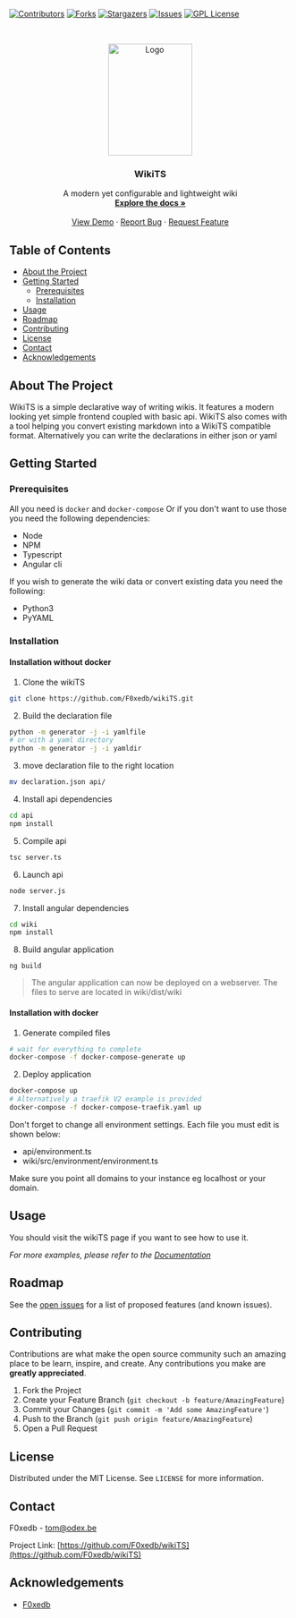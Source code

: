 [![Contributors][contributors-shield]][contributors-url]
[![Forks][forks-shield]][forks-url]
[![Stargazers][stars-shield]][stars-url]
[![Issues][issues-shield]][issues-url]
[![GPL License][license-shield]][license-url]

<!-- PROJECT LOGO -->
<br />
<p align="center">
  <a href="https://github.com/F0xedb/wikiTS">
    <img src="https://tos.pbfp.xyz/images/logo.svg" alt="Logo" width="150" height="200">
  </a>

  <h3 align="center">WikiTS</h3>

  <p align="center">
    A modern yet configurable and lightweight wiki
    <br />
    <a href="https://github.com/F0xedb/wikiTS"><strong>Explore the docs »</strong></a>
    <br />
    <br />
    <a href="https://wiki-demo.odex.be">View Demo</a>
    ·
    <a href="https://github.com/F0xedb/wikiTS/issues">Report Bug</a>
    ·
    <a href="https://github.com/F0xedb/wikiTS/issues">Request Feature</a>
  </p>
</p>

<!-- TABLE OF CONTENTS -->

## Table of Contents

- [About the Project](#about-the-project)
- [Getting Started](#getting-started)
  - [Prerequisites](#prerequisites)
  - [Installation](#installation)
- [Usage](#usage)
- [Roadmap](#roadmap)
- [Contributing](#contributing)
- [License](#license)
- [Contact](#contact)
- [Acknowledgements](#acknowledgements)

<!-- ABOUT THE PROJECT -->

## About The Project

WikiTS is a simple declarative way of writing wikis.
It features a modern looking yet simple frontend coupled with basic api.
WikiTS also comes with a tool helping you convert existing markdown into a WikiTS compatible format.
Alternatively you can write the declarations in either json or yaml

<!-- GETTING STARTED -->

## Getting Started

### Prerequisites

All you need is `docker` and `docker-compose`
Or if you don't want to use those you need the following dependencies:

- Node
- NPM
- Typescript
- Angular cli

If you wish to generate the wiki data or convert existing data you need the following:

- Python3
- PyYAML

### Installation

#### Installation without docker

1. Clone the wikiTS

```sh
git clone https://github.com/F0xedb/wikiTS.git
```

2. Build the declaration file

```sh
python -m generator -j -i yamlfile
# or with a yaml directory
python -m generator -j -i yamldir
```

3. move declaration file to the right location

```sh
mv declaration.json api/
```

4. Install api dependencies

```sh
cd api
npm install
```

5. Compile api

```sh
tsc server.ts
```

6. Launch api

```sh
node server.js
```

7. Install angular dependencies

```sh
cd wiki
npm install
```

8. Build angular application

```
ng build
```

> The angular application can now be deployed on a webserver.
> The files to serve are located in wiki/dist/wiki

#### Installation with docker

1. Generate compiled files

```sh
# wait for everything to complete
docker-compose -f docker-compose-generate up
```

2. Deploy application

```sh
docker-compose up
# Alternatively a traefik V2 example is provided
docker-compose -f docker-compose-traefik.yaml up
```

Don't forget to change all environment settings.
Each file you must edit is shown below:

- api/environment.ts
- wiki/src/environment/environment.ts

Make sure you point all domains to your instance eg localhost or your domain.

<!-- USAGE EXAMPLES -->

## Usage

You should visit the wikiTS page if you want to see how to use it.

_For more examples, please refer to the [Documentation](https://wiki-demo.odex.be)_

<!-- ROADMAP -->

## Roadmap

See the [open issues](https://github.com/F0xedb/wikiTS/issues) for a list of proposed features (and known issues).

<!-- CONTRIBUTING -->

## Contributing

Contributions are what make the open source community such an amazing place to be learn, inspire, and create. Any contributions you make are **greatly appreciated**.

1. Fork the Project
2. Create your Feature Branch (`git checkout -b feature/AmazingFeature`)
3. Commit your Changes (`git commit -m 'Add some AmazingFeature'`)
4. Push to the Branch (`git push origin feature/AmazingFeature`)
5. Open a Pull Request

<!-- LICENSE -->

## License

Distributed under the MIT License. See `LICENSE` for more information.

<!-- CONTACT -->

## Contact

F0xedb - tom@odex.be

Project Link: [https://github.com/F0xedb/wikiTS](https://github.com/F0xedb/wikiTS)

<!-- ACKNOWLEDGEMENTS -->

## Acknowledgements

- [F0xedb](https://github.com/F0xedb/wikiTS)

<!-- MARKDOWN LINKS & IMAGES -->
<!-- https://www.markdownguide.org/basic-syntax/#reference-style-links -->

[contributors-shield]: https://img.shields.io/github/contributors/F0xedb/wikiTS.svg?style=flat-square
[contributors-url]: https://github.com/F0xedb/wikiTS/graphs/contributors
[forks-shield]: https://img.shields.io/github/forks/F0xedb/wikiTS.svg?style=flat-square
[forks-url]: https://github.com/F0xedb/wikiTS/network/members
[stars-shield]: https://img.shields.io/github/stars/F0xedb/wikiTS.svg?style=flat-square
[stars-url]: https://github.com/F0xedb/wikiTS/stargazers
[issues-shield]: https://img.shields.io/github/issues/F0xedb/wikiTS.svg?style=flat-square
[issues-url]: https://github.com/F0xedb/wikiTS/issues
[license-shield]: https://img.shields.io/github/license/F0xedb/wikiTS.svg?style=flat-square
[license-url]: https://github.com/F0xedb/wikiTS/blob/master/LICENSE.txt
[product-screenshot]: https://tos.pbfp.xyz/images/logo.svg
